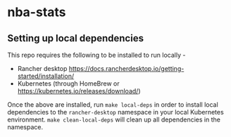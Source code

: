 # nba-stats

## Setting up local dependencies

This repo requires the following to be installed to run locally -
* Rancher desktop https://docs.rancherdesktop.io/getting-started/installation/
* Kubernetes (through HomeBrew or https://kubernetes.io/releases/download/)

Once the above are installed, run `make local-deps` in order to install local dependencies to the `rancher-desktop` namespace in your local Kubernetes environment. `make clean-local-deps` will clean up all dependencies in the namespace.